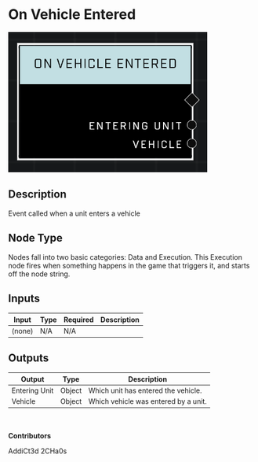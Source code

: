 # On Vehicle Entered
![alt text](../../../.gitbook/assets/on-vehicle-entered.png)
## Description
Event called when a unit enters a vehicle

## Node Type
Nodes fall into two basic categories: Data and Execution. This Execution node fires when something happens in the game that triggers it, and starts off the node string.

## Inputs
| Input            | Type             | Required | Description												    |
|------------------|------------------|----------|--------------------------------------------------------------|
| (none) | N/A  | N/A  | |

## Outputs
| Output           | Type             | Description												     |
|------------------|------------------|--------------------------------------------------------------|
| Entering Unit | Object  | Which unit has entered the vehicle. |
| Vehicle | Object  | Which vehicle was entered by a unit. |

\
\
**Contributors**

AddiCt3d 2CHa0s